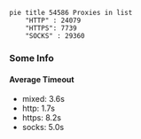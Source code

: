 
```mermaid
pie title 54586 Proxies in list
    "HTTP" : 24079
    "HTTPS": 7739
    "SOCKS" : 29360
```

### Some Info
#### Average Timeout

- mixed: 3.6s
- http: 1.7s
- https: 8.2s
- socks: 5.0s
